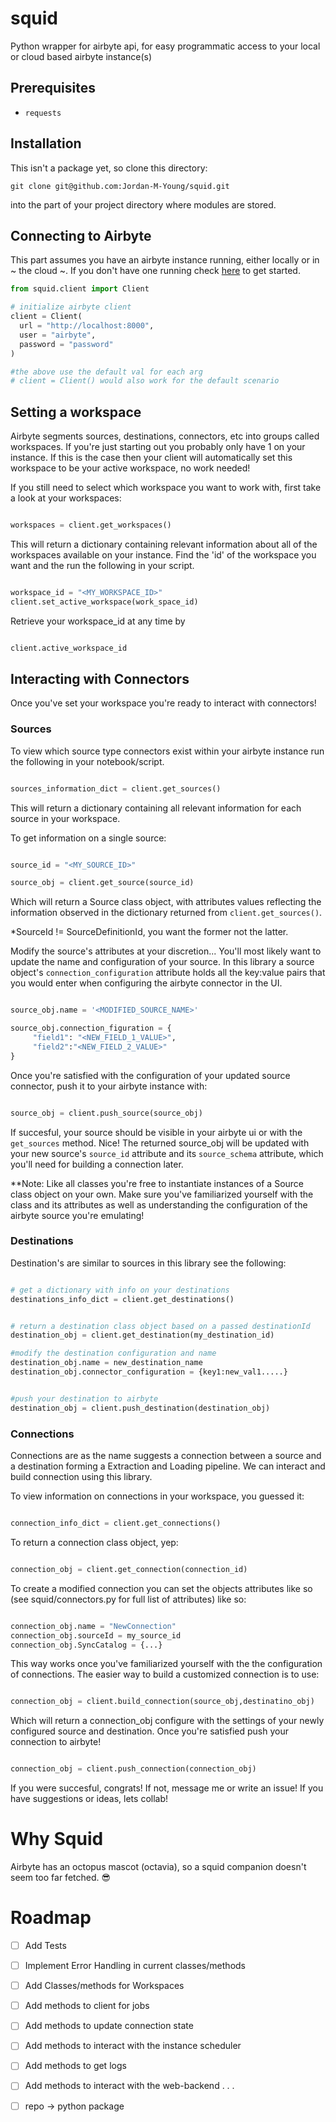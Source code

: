# squid
Python wrapper for airbyte api, for easy programmatic access to your local or cloud based airbyte instance(s)

## Prerequisites

- `requests`

## Installation

This isn't a package yet, so clone this directory:

```shell
git clone git@github.com:Jordan-M-Young/squid.git
```
into the part of your project directory where modules are stored.


## Connecting to Airbyte

This part assumes you have an airbyte instance running, either locally or in ~ the cloud ~.
If you don't have one running check [here](https://docs.airbyte.com/category/deploy-airbyte-open-source) to get started.


```python
from squid.client import Client

# initialize airbyte client
client = Client(
  url = "http://localhost:8000",
  user = "airbyte",
  password = "password"
)

#the above use the default val for each arg
# client = Client() would also work for the default scenario
```


## Setting a workspace

Airbyte segments sources, destinations, connectors, etc into groups called workspaces. If you're just starting out you probably only have 1 on your instance. If this is the case then your client will automatically set this workspace to be your active workspace, no work needed! 


If you still need to select which workspace you want to work with, first take a look at your workspaces:

```python

workspaces = client.get_workspaces()

```

This will return a dictionary containing relevant information about all of the workspaces available on your instance. Find the 'id' of the workspace you want and the run the following in your script.

```python

workspace_id = "<MY_WORKSPACE_ID>"
client.set_active_workspace(work_space_id)

```

Retrieve your workspace_id at any time by

```python

client.active_workspace_id

```


## Interacting with Connectors

Once you've set your workspace you're ready to interact with connectors! 

### Sources

To view which source type connectors exist within your airbyte instance run the following in your notebook/script.

```python

sources_information_dict = client.get_sources()

```

This will return a dictionary containing all relevant information for each source in your workspace.

To get information on a single source:

```python

source_id = "<MY_SOURCE_ID>"

source_obj = client.get_source(source_id)

```

Which will return a Source class object, with attributes values reflecting the information observed in the dictionary returned from `client.get_sources()`.

*SourceId != SourceDefinitionId, you want the former not the latter.

Modify the source's attributes at your discretion... You'll most likely want to update the name and configuration of your source. In this library a source object's `connection_configuration` attribute holds all the key:value pairs that you would enter when configuring the airbyte connector in the UI.

```python

source_obj.name = '<MODIFIED_SOURCE_NAME>'

source_obj.connection_figuration = {
     "field1": "<NEW_FIELD_1_VALUE>",
     "field2":"<NEW_FIELD_2_VALUE>"
}

```


Once you're satisfied with the configuration of your updated source connector, push it to your airbyte instance with:

```python

source_obj = client.push_source(source_obj)

```

If succesful, your source should be visible in your airbyte ui or with the `get_sources` method. Nice! The returned source_obj will be updated with your new source's `source_id` attribute and its `source_schema` attribute, which you'll need for building a connection later.


**Note: Like all classes you're free to instantiate instances of a Source class object on your own. Make sure you've familiarized yourself with the class and its attributes as well as understanding the configuration of the airbyte source you're emulating!



### Destinations

Destination's are similar to sources in this library see the following:


```python

# get a dictionary with info on your destinations
destinations_info_dict = client.get_destinations()


# return a destination class object based on a passed destinationId
destination_obj = client.get_destination(my_destination_id)

#modify the destination configuration and name
destination_obj.name = new_destination_name
destination_obj.connector_configuration = {key1:new_val1.....}


#push your destination to airbyte
destination_obj = client.push_destination(destination_obj)


```



### Connections

Connections are as the name suggests a connection between a source and a destination forming a Extraction and Loading pipeline. We can interact and build connection using this library.

To view information on connections in your workspace, you guessed it:

```python

connection_info_dict = client.get_connections()

```

To return a connection class object, yep:

```python

connection_obj = client.get_connection(connection_id)

```

To create a modified connection you can set the objects attributes like so (see squid/connectors.py for full list of attributes) like so:

```python

connection_obj.name = "NewConnection"
connection_obj.sourceId = my_source_id
connection_obj.SyncCatalog = {...}

```

This way works once you've familiarized yourself with the the configuration of connections. The easier way to build a customized connection is to use:

```python

connection_obj = client.build_connection(source_obj,destinatino_obj)

```

Which will return a connection_obj configure with the settings of your newly configured source and destination. Once you're satisfied push your connection to airbyte!

```python

connection_obj = client.push_connection(connection_obj)

```

If you were succesful, congrats! If not, message me or write an issue! If you have suggestions or ideas, lets collab!







# Why Squid

Airbyte has an octopus mascot (octavia), so a squid companion doesn't seem too far fetched. :sunglasses:


# Roadmap


- [ ] Add Tests
- [ ] Implement Error Handling in current classes/methods
- [ ] Add Classes/methods for Workspaces
- [ ] Add methods to client for jobs
- [ ] Add methods to update connection state
- [ ] Add methods to interact with the instance scheduler
- [ ] Add methods to get logs 
- [ ] Add methods to interact with the web-backend 
.
.
.
- [ ] repo -> python package 

